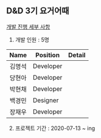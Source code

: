 ## D&D 3기 요거어때
[개발 진행 세부 사항](https://github.com/dnd-mentee-3rd/dnd-mentee-3rd-5-docs/wiki)


1. 개발 인원 : 5명

|Name|Position|Detail|
|:---:|---|---|
|김명석|Developer||
|당현아|Developer||
|박현채|Developer||
|백경민|Designer||
|장재우|Developer||

2. 프로젝트 기간 : 2020-07-13 ~ ing
